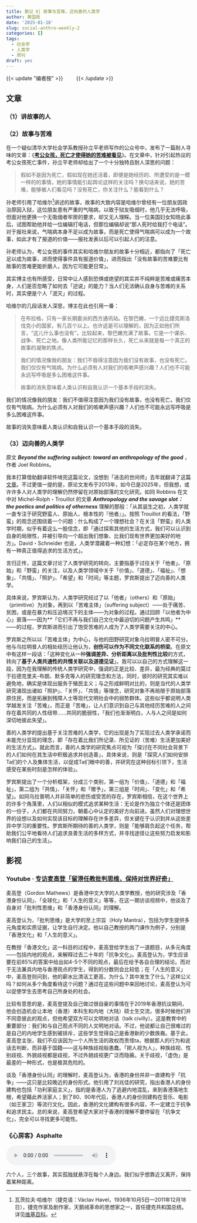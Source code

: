 ```yaml
---
title: 散记 Ⅱ| 故事与苦难，迈向善的人类学
author: 黄国政
date: '2025-01-18'
slug: social-anthro-weekly-2
categories: []
tags:
  - 社会学
  - 人类学
  - 周刊
draft: yes
---
```


<!--more-->

{{< update "编者按" >}}
&emsp;&emsp;
{{< /update >}}

## 文章

### （1）讲故事的人

### （2）故事与苦难

在一个疑似清华大学社会学系教授孙立平老师写作的公众号中，发布了一篇耐人寻味的文章：《[**考公女孩，死亡才使得她的苦难被看见**](https://mp.weixin.qq.com/s/jhXDLDWoTwCh02lz9xBOmQ)》。在文章中，针对引起热议的考公女孩死亡事件，孙立平老师却给出了一个十分独特且耐人深思的问题：

> 假如不是因为死亡，假如现在她还活着，即便是她经历的、所遭受的是一模一样的的事情，她的事情能引起舆论这样的关注吗？换句话来说，她的苦难，能够被人们看见吗？没有死亡，你关注什么？能看到什么？

孙老师引用了哈维尔[^Václav Havel]讲述的故事，故事的大致内容是哈维尔曾经有一位朋友因政治原因入狱，这位朋友患有严重的气喘病，以致于狱友吸烟时，他几乎无法呼吸，但面对他更换一个无吸烟者牢房的要求，却又无人理睬。当一位美国妇女知晓此事后，试图帮助他并给一位编辑打电话，但那位编辑却说“那人死时给我打个电话”。对于报社来说，气喘病本身不足以成为故事，而是死亡使得气喘病可以成为一个故事，如此才有了报道的价值——报社发表以后可以引起人们的注意。

[^Václav Havel]: 瓦茨拉夫·哈维尔（捷克语：Václav Havel，1936年10月5日—2011年12月18日），捷克作家及剧作家，天鹅绒革命的思想家之一，首任捷克共和国总统。详见[维基百科](https://zh.wikipedia.org/zh-cn/%E7%93%A6%E8%8C%A8%E6%8B%89%E5%A4%AB%C2%B7%E5%93%88%E7%BB%B4%E5%B0%94)。

孙老师认为，考公女孩的事件其实和哈维尔朋友的故事十分相近，都指向了「死亡足以成为故事，进而使得事件具有报道价值」，进而指出「没有故事的苦难要比有故事的苦难更能折磨人，因为它可能更日常」。

其实博主也有所感受，日常中让人感到恐惧或绝望的其实并不纯粹是苦难或痛苦本身，人们是否忽略了如何去「述说」的能力？当人们无法确认自身与苦难的关系时，其实便是个人「泯灭」的过程。

哈维尔的几段话发人深思，博主在此也引用一番：

> 在布拉格，只有一家长期委派的西方通讯站。在黎巴嫩，一个远比捷克斯洛伐克小的国家，有几百个以上。也许这是可以理解的，因为正如他们所言，“这儿什么事也没有”。比较起来，黎巴嫩充满了故事。它是一个谋杀、战争、死亡之地。像人类所能记忆的那样长久，死亡从来就是每一个真正的故事的凝聚的焦点。
>
> 我们的情况像我的朋友：我们不值得注意因为我们没有故事，也没有死亡。我们仅仅有气喘病。为什么必须有人对我们的咳嗽声感兴趣？人们也不可能永远写呼吸是多么困难这件事。
>
> 故事的消失意味着人类认识和自我认识一个基本手段的消失。

我们的情况像我的朋友：我们不值得注意因为我们没有故事，也没有死亡。我们仅仅有气喘病。为什么必须有人对我们的咳嗽声感兴趣？人们也不可能永远写呼吸是多么困难这件事。

故事的消失意味着人类认识和自我认识一个基本手段的消失。

### （3）迈向善的人类学

原文 ***Beyond the suffering subject: toward an anthropology of the good*** ，作者 Joel Robbins。

我本打算借助翻译软件啃完这篇论文，没想到「进击的世间师」去年就翻译了这篇[文章](https://mp.weixin.qq.com/s/O60P4rrDmSyNnF-dWHsbKg)。不过更值一提的是，原论文发布于2013年，如今已是2025年，但我想，或许许多人对人类学的理解仍然停留在对原始部落的文化研究。如同 Robbins 在文中对 Michel-Rolph・Trouillot 的文章 ***Anthropology and the savage slot：the poetics and politics of otherness*** 理解的那般：「从其诞生之初，人类学就一直专注于研究野蛮人、原始人、根本性的『他者』」。按照 Trouillot 的看法，「野蛮」的观念还围绕着一个问题：什么构成了一个理想社会？在关注「野蛮」的人类学时期，似乎有着这么一股信念，即「通过探索其他的生活方式，我们可以认识到自身的局限性，并被引导向一个超出我们想象、比我们现有世界更加美好的地方」。David・Schneider 也说，人类学潜藏着一种幻想：「必定存在某个地方，拥有一种真正值得追求的生活方式」。

言归正传，这篇文章讨论了人类学研究的转向，主要指基于过往关于「他者」、「原始」和「野蛮」的关注，以及人类学领域中关于「价值」、「道德」、「福祉」、「想象」、「共情」、「照护」、「希望」和「时间」等主题，罗宾斯提出了迈向善的人类学。

具体来说，罗宾斯认为，人类学研究经过了以「他者」（others）和「原始」（primitive）为对象，再到以「苦难主体」（suffering subject）——处于痛苦、贫困，或是在暴力和压迫境况下的主体——为对象的过程。通过回顾「以他者为中心」衰落——因为**「它们不再与我们自己文化中最迫切的问题产生共鸣」**——的过程，罗宾斯进而引出了饱受苦难的人成为了人类学需要关注的中心。

罗宾斯之所以以「苦难主体」为中心，与他的田野研究对象乌拉明普人密不可分。他与乌拉明普人的相处经历让他认为，**创伤可以作为不同文化联系的桥梁**。在原文中有这样一段话：「这种变化从一种**强调差异、分析距离以及批判性比较**的方式，转向了**基于人类共通性的共情关联以及道德见证**」。我可以以自己的方式理解这一段，因为在我理解的传统人类学研究中，强调的正是比较、差异，最为经典的莫过于拉德克里夫-布朗、默多克等人的研究理念和方法，同时，彼时的研究其实难以避免地，确实是体现出服务于殖民主义；与之形成鲜明对比的，则是当代的人类学研究涌现出诸如「照护」、「关怀」、「共情」等理念，研究对象不再局限于原始部落原住民，而是拓展到残障人士等现代文明社会中的弱势群体。这些似乎都说明人类学越发关注「苦难」，而正是「苦难」，让人们意识到自己与其他经历苦难的人之间存在着共同的人性纽带……共同的脆弱性，「我们也渐渐明白，人与人之间是如何深切地彼此失望」。

善的人类学的提出基于关注苦难的人类学，它的出现是为了实现过去人类学承诺而未能充分显现的理念，即「存在着比我们所记录、所见证的（苦难）生活更加美好的生活方式」。就此而言，善的人类学的研究焦点可视为「探讨在不同社会背景下的人们如何在其生活中积极追求并创造善」，具体来说，则是「探究人们如何安排Ta们的个人及集体生活，以促成Ta们眼中的善，并研究在这种目标引领下，生活感受在某些时刻是怎样的体验」。

罗宾斯提出了一个分析框架，分成三个类别，第一组为「价值」、「道德」和「福祉」，第二组为「共情」、「关怀」和「赠予」，第三组是「时间」、「变化」和「希望」。如同乌拉普明人并非简单的悲伤或受苦的存在，罗宾斯相信，在这个世界上的许多个角落里，人们以相似的模式追求某种生活：无论是作为独立个体还是团体的一份子，人们都在共同努力，朝着心中认定的美好方向前进。虽然人们对理想世界的设想以及如何实现该目标的理解存在许多差异，但关键在于认识到并从这些差异中学习的重要性。罗宾斯所期待的善的人类学，则是「能够肩负起这个任务，帮助我们公平地看待人们追求良善生活的多样方式，并寻找途径让这些努力启发和影响我们自己的生活」。

## 影视

### Youtube · [专访麦高登「留港任教批判思维，保持对世界好奇」](https://www.youtube.com/watch?v=K5ZXyh50dyo)

麦高登（Gordon Mathews）是香港中文大学的人类学教授，他的研究涉及「香港身份认同」、「全球化」和「人生的意义」等等，在这一期访谈视频中，他谈及了自身对「批判性思维」和「香港身份认同」的理解。

麦高登认为，「批判思维」是大学的至上宗旨（Holy Mantra），包括为学生提供多元角度和实质证据，让学生自行决定。他以自己教授的两门课作为例子，分别是「香港文化」和「人生的意义」。

在教授「香港文化」这一科目的过程中，麦高登给学生出了一道题目，从多元角度——包括内地的观点，来解释过去二十年的「抗争文化」。麦高登认为，学生应该要在前85%的答案中给出如4-5个不同的观点，最后在给予各自合理的结论。而对于无法兼具内地与香港观点的学生，得到的分数则会比较低；在「人生的意义」中，麦高登则问到，他的薪水比清洁工更高，为什么？其中发生了什么？这样公义吗？如何从多个角度看待这个问题？通过在这些问题中来回地讨论，麦高登认为可以促使学生去思考自己所身处的社会。 

比较有意思的是，麦高登提及自己做过很自豪的事情在于2019年香港抗议期间，他会创造机会让本地（香港）本科生和内地（大陆）硕士生交流，很多时候他们并不同意彼此的观点，但他希望双方可以文明地对话（talk civilly）。这是教育中的重要部分：我们和与自己观点不同的人文明地对话。不过，他说都让自己很难过的是自己的内地学生感到被排斥，这些学生觉得自己是香港新的少数族裔。基于此，麦高登主张，我们不应该因为一个人所生活的政权而责怪ta，根据那人的行为和说话去判断，而非基于国籍——这与种族歧视般愚蠢。「把人视为人」，种族歧视、性别歧视、外貌歧视都是歧视，不过外貌歧视更广泛而隐蔽。关于歧视，「虚伪」是最差的一种形式，也是极其危险的。

谈及「香港身份认同」的理解时，麦高登认为，香港的身份并非一直建构于「抗争」——这只是比较晚近的身份形式。他引用了刘兆佳的研究，指出香港人的身份建构也包括「功利家庭主义」，指的是香港人为了逃避内地混乱，来到香港落地生根，希望藉此养活家人；到了80、90年代后，香港人的身份则建构在音乐、电影（如王家卫）等流行文化。因此，香港的文化建构有很多内容，不一定建立于抗争和追求民主。总的来说，麦高登希望大家对于香港的理解不要停留在「抗争文化」，完全可以寻找更多可能性。

### 《心房客》**Asphalte**

<audio controls>
    <source src="https://cdn.jsdelivr.net/gh/residualsun1/blog-audio/content/spiegel-im-spiegel.mp3" type="audio/mpeg">
</audio>

六个人，三个故事，其实孤独就悬浮在每个人身边。我们似乎想靠近又离开，保持着某种距离。


